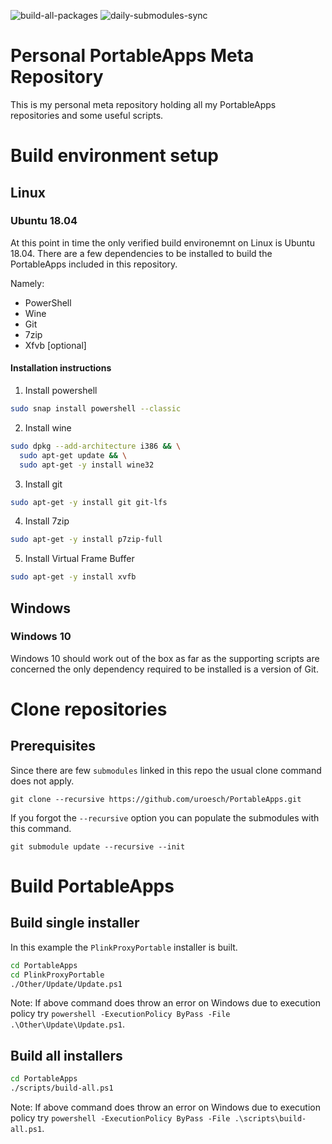 ![build-all-packages](https://github.com/uroesch/PortableApps/workflows/build-all-packages/badge.svg)
![daily-submodules-sync](https://github.com/uroesch/PortableApps/workflows/daily-submodules-sync/badge.svg)

# Personal PortableApps Meta Repository 
This is my personal meta repository holding all my PortableApps
repositories and some useful scripts.


# Build environment setup

## Linux

### Ubuntu 18.04

At this point in time the only verified build environemnt on Linux is
Ubuntu 18.04. There are a few dependencies to be installed to build 
the PortableApps included in this repository. 

Namely:
* PowerShell
* Wine
* Git
* 7zip
* Xfvb [optional]

#### Installation instructions

1. Install powershell
```bash
sudo snap install powershell --classic
```
2. Install wine
```bash
sudo dpkg --add-architecture i386 && \
  sudo apt-get update && \
  sudo apt-get -y install wine32
```
3. Install git
```bash
sudo apt-get -y install git git-lfs
```
4. Install 7zip
```bash
sudo apt-get -y install p7zip-full
```
5. Install Virtual Frame Buffer
```bash
sudo apt-get -y install xvfb
```

## Windows 

### Windows 10

Windows 10 should work out of the box as far as the supporting scripts
are concerned the only dependency required to be installed is a version
of Git.

# Clone repositories

## Prerequisites

Since there are few `submodules` linked in this repo the usual
clone command does not apply.

```
git clone --recursive https://github.com/uroesch/PortableApps.git
```

If you forgot the `--recursive` option you can populate the
submodules with this command.

```
git submodule update --recursive --init
```

# Build PortableApps

## Build single installer

In this example the `PlinkProxyPortable` installer is built.

```bash
cd PortableApps 
cd PlinkProxyPortable
./Other/Update/Update.ps1
```

Note: If above command does throw an error on Windows due to execution policy try
  `powershell -ExecutionPolicy ByPass -File .\Other\Update\Update.ps1`.

## Build all installers

```bash
cd PortableApps
./scripts/build-all.ps1
```

Note: If above command does throw an error on Windows due to execution policy try
  `powershell -ExecutionPolicy ByPass -File .\scripts\build-all.ps1`.
